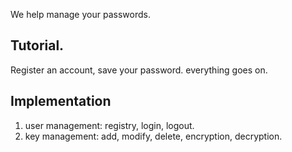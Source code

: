 We help manage your passwords.


Tutorial.
------
Register an account,
save your password.
everything goes on.


Implementation
------
1. user management: registry, login, logout.
2. key management: add, modify, delete, encryption, decryption.


